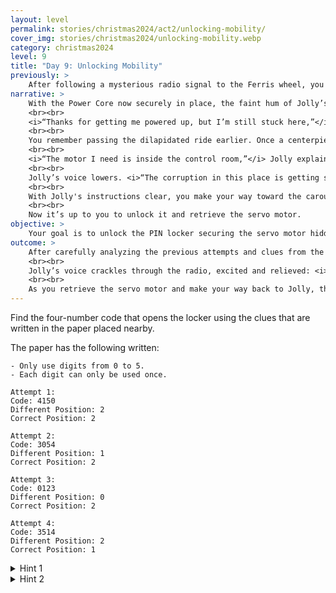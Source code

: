 ```yaml
---
layout: level
permalink: stories/christmas2024/act2/unlocking-mobility/
cover_img: stories/christmas2024/unlocking-mobility.webp
category: christmas2024
level: 9
title: "Day 9: Unlocking Mobility"
previously: >
    After following a mysterious radio signal to the Ferris wheel, you encountered <b>Jolly</b>, a worn-out robot from the old carnival. Though cautious, Jolly revealed that it has a plan to retrieve the <b>Crystal of Joy</b>, but its systems are too damaged to help. After passing a test of trust by retrieving a <b>Power Core</b> from the central generator, Jolly is partially restored. Now, it needs a <b>servo motor</b> to regain mobility, which is hidden in the twisted remains of the carnival's <b>carousel</b>.
narrative: >
    With the Power Core now securely in place, the faint hum of Jolly’s systems fills the air, but the robot remains stationary, its joints stiff from years of disuse. While Jolly’s eyes glow brighter, it’s clear that full mobility is still beyond reach.
    <br><br>
    <i>“Thanks for getting me powered up, but I’m still stuck here,”</i> Jolly says, glancing at its motionless legs. <i>“To get moving again, I’ll need a <b>servo motor</b>. Luckily, I know where we can find one — the old carousel over by the heart of the carnival.”</i>
    <br><br>
    You remember passing the dilapidated ride earlier. Once a centerpiece of joy, the carousel now stands twisted and broken, its horses frozen in place.
    <br><br>
    <i>“The motor I need is inside the control room,”</i> Jolly explains. <i>“But it’s locked behind a security system — a four-digit <b>PIN locker</b>. I can’t crack it, but the good news is that there’s a clue nearby — an old piece of paper with failed attempts. Whoever tried before left notes, and the lock is special — it tells you if a digit is in the right place or just part of the code but in the wrong spot.”</i>
    <br><br>
    Jolly’s voice lowers. <i>“The corruption in this place is getting stronger. We don’t have time to waste. If you can crack that code, I’ll be back on my feet, and we’ll finally be ready to move forward with the plan.”</i>
    <br><br>
    With Jolly's instructions clear, you make your way toward the carousel. The path is littered with debris, remnants of the once-lively carnival that now feels like a forgotten wasteland. As you approach the carousel, the air feels thick, as if the very energy of the place has been drained. You see the control room, tucked away beneath the ride, its entrance guarded by the PIN locker Jolly mentioned.
    <br><br>
    Now it’s up to you to unlock it and retrieve the servo motor.
objective: >
    Your goal is to unlock the PIN locker securing the servo motor hidden in the carousel's control room. Using the paper with previous failed attempts and the locker’s hints, decipher the correct four-digit code.
outcome: >
    After carefully analyzing the previous attempts and clues from the locker, you input the final code. The screen flashes green, and with a mechanical click, the locker unlocks. The compartment slowly opens, revealing the servo motor you've been searching for. It's covered in dust and grime, but it appears intact, ready to restore Jolly’s mobility.
    <br><br>
    Jolly’s voice crackles through the radio, excited and relieved: <i>“You did it! I’ll be back on my feet in no time. Bring that servo motor here, and I’ll finally be able to move. Then we can really kick this plan into gear.”</i>
    <br><br>
    As you retrieve the servo motor and make your way back to Jolly, the eerie silence of the carnival presses in. The corruption lingers, but with Jolly nearly restored, there's a glimmer of hope that the plan to retrieve the <b>Crystal of Joy</b> is within reach. Now, with Jolly's full cooperation, the next step in the journey can begin.
---
```


Find the four-number code that opens the locker using the clues that are written in the paper placed nearby.

The paper has the following written:

```
- Only use digits from 0 to 5.
- Each digit can only be used once.

Attempt 1:
Code: 4150
Different Position: 2
Correct Position: 2

Attempt 2:
Code: 3054
Different Position: 1
Correct Position: 2

Attempt 3:
Code: 0123
Different Position: 0
Correct Position: 2

Attempt 4:
Code: 3514
Different Position: 2
Correct Position: 1
```

<details>
 <summary>Hint 1</summary>
 Start by working out which digits belong in the code, regardless of order.
</details>

<details>
 <summary>Hint 2</summary>
 Every digit in the code is in the very top row of digits. Two of the digits in 4150 are even in the right place. 
</details>
